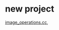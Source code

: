 # new project

[image_operations.cc](http://src.chromium.org/svn/trunk/src/skia/ext/image_operations.cc),
